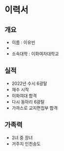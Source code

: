 # 이력서

## 개요
- 이름 : 이유빈
- 
- 소속대학 : 이화여자대학교

## 실적
- 2022년 수시 6광탈
- 재수 시작
- 이화여대 합격
- 다시 동아리 6광탈
- 가까스로 교지편집부 합격

## 가족력
 - 2녀 중 장녀
 - 거주지 인천송도
